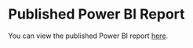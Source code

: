 # Published Power BI Report

You can view the published Power BI report [here](https://app.powerbi.com/view?r=eyJrIjoiMGY4ZTViMDMtYzhiNy00MTcwLTk1YTUtYjNhZWU1YWU2NWFjIiwidCI6ImIyNjk5NDZlLTRhOWUtNDFkZC04NDM3LWE0NWNlNmQ3NGVmOSIsImMiOjl9).
